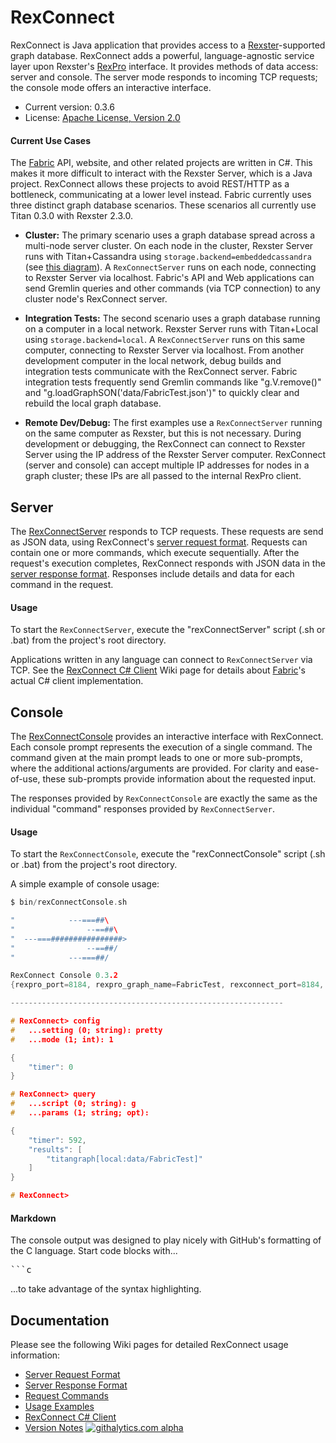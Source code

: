 # RexConnect

RexConnect is Java application that provides access to a [Rexster](https://github.com/tinkerpop/rexster)-supported graph database. RexConnect adds a powerful, language-agnostic service layer upon Rexster's [RexPro](https://github.com/tinkerpop/rexster/wiki/RexPro) interface. It provides methods of data access: server and console. The server mode responds to incoming TCP requests; the console mode offers an interactive interface.
- Current version: 0.3.6
- License: [Apache License, Version 2.0](https://github.com/inthefabric/RexConnect/blob/master/LICENSE.md)

#### Current Use Cases
The [Fabric](https://github.com/inthefabric) API, website, and other related projects are written in C#. This makes it more difficult to interact with the Rexster Server, which is a Java project. RexConnect allows these projects to avoid REST/HTTP as a bottleneck, communicating at a lower level instead. Fabric currently uses three distinct graph database scenarios. These scenarios all currently use Titan 0.3.0 with Rexster 2.3.0.

- **Cluster:** The primary scenario uses a graph database spread across a multi-node server cluster. On each node in the cluster, Rexster Server runs with Titan+Cassandra using `storage.backend=embeddedcassandra` (see [this diagram](https://github.com/thinkaurelius/titan/wiki/Using-Cassandra#titan-embedded-mode)). A `RexConnectServer` runs on each node, connecting to Rexster Server via localhost. Fabric's API and Web applications can send Gremlin queries and other commands (via TCP connection) to any cluster node's RexConnect server.

- **Integration Tests:** The second scenario uses a graph database running on a computer in a local network. Rexster Server runs with Titan+Local using `storage.backend=local`. A `RexConnectServer` runs on this same computer, connecting to Rexster Server via localhost. From another development computer in the local network, debug builds and integration tests communicate with the RexConnect server. Fabric integration tests frequently send Gremlin commands like "g.V.remove()" and "g.loadGraphSON('data/FabricTest.json')" to quickly clear and rebuild the local graph database.

- **Remote Dev/Debug:** The first examples use a `RexConnectServer` running on the same computer as Rexster, but this is not necessary. During development or debugging, the RexConnect can connect to Rexster Server using the IP address of the Rexster Server computer. RexConnect (server and console) can accept multiple IP addresses for nodes in a graph cluster; these IPs are all passed to the internal RexPro client.

## Server
The [RexConnectServer](https://github.com/inthefabric/RexConnect/blob/master/src/main/java/com/fabric/rexconnect/main/RexConnectServer.java) responds to TCP requests. These requests are send as JSON data, using RexConnect's [server request format](https://github.com/inthefabric/RexConnect/wiki/RexConnectServer-Request-Format). Requests can contain one or more commands, which execute sequentially. After the request's execution completes, RexConnect responds with JSON data in the [server response format](https://github.com/inthefabric/RexConnect/wiki/RexConnectServer-Response-Format). Responses include details and data for each command in the request.

#### Usage
To start the `RexConnectServer`, execute the "rexConnectServer" script (.sh or .bat) from the project's root directory.

Applications written in any language can connect to `RexConnectServer` via TCP. See the [RexConnect C# Client](https://github.com/inthefabric/RexConnect/wiki/RexConnect-C%23-Client) Wiki page for details about [Fabric](https://github.com/inthefabric/Fabric)'s actual C# client implementation.

## Console
The [RexConnectConsole](https://github.com/inthefabric/RexConnect/blob/master/src/main/java/com/fabric/rexconnect/main/RexConnectConsole.java) provides an interactive interface with RexConnect. Each console prompt represents the execution of a single command. The command given at the main prompt leads to one or more sub-prompts, where the additional actions/arguments are provided. For clarity and ease-of-use, these sub-prompts provide information about the requested input.

The responses provided by `RexConnectConsole` are exactly the same as the individual "command" responses provided by `RexConnectServer`.

#### Usage
To start the `RexConnectConsole`, execute the "rexConnectConsole" script (.sh or .bat) from the project's root directory.

A simple example of console usage:
```c
$ bin/rexConnectConsole.sh

"            ---===##\    
"                --==##\  
"  ---===################>
"                --==##/  
"            ---===##/    

RexConnect Console 0.3.2
{rexpro_port=8184, rexpro_graph_name=FabricTest, rexconnect_port=8184, rexpro_hosts=rexster, rexpro_timeout_ms=120000}

-------------------------------------------------------------

# RexConnect> config
#   ...setting (0; string): pretty
#   ...mode (1; int): 1

{
    "timer": 0
}

# RexConnect> query
#   ...script (0; string): g
#   ...params (1; string; opt): 

{
    "timer": 592, 
    "results": [
        "titangraph[local:data/FabricTest]"
    ]
}

# RexConnect> 
```

#### Markdown
The console output was designed to play nicely with GitHub's formatting of the C language. Start code blocks with...
<pre>```c</pre>
...to take advantage of the syntax highlighting.

## Documentation
Please see the following Wiki pages for detailed RexConnect usage information:
- [Server Request Format](https://github.com/inthefabric/RexConnect/wiki/RexConnectServer-Request-Format)
- [Server Response Format](https://github.com/inthefabric/RexConnect/wiki/RexConnectServer-Response-Format)
- [Request Commands](https://github.com/inthefabric/RexConnect/wiki/RexConnect-Commands)
- [Usage Examples](https://github.com/inthefabric/RexConnect/wiki/RexConnect-Usage-Examples)
- [RexConnect C# Client](https://github.com/inthefabric/RexConnect/wiki/RexConnect-C%23-Client)
- [Version Notes](https://github.com/inthefabric/RexConnect/wiki/RexConnect-Version-Notes)
[![githalytics.com alpha](https://cruel-carlota.pagodabox.com/9211f0a014961bb25e6329b4a86fc16a "githalytics.com")](http://githalytics.com/inthefabric/RexConnect)
